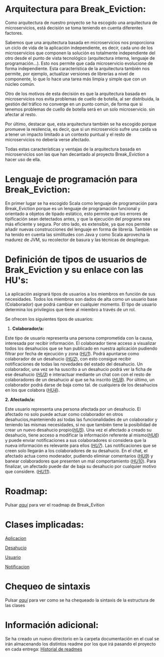 # Arquitectura para Break_Eviction:
Como arquitectura de nuestro proyecto se ha escogido una arquitectura de microservicios, está decisión se toma teniendo en cuenta diferentes factores.

Sabemos que una arquitectura basada en microservicios nos proporciona un ciclo de vida de la aplicación independiente, es decir, cada uno de los microservicios que componen la solución es totalmente independiente del otro desde el punto de vista tecnológico (arquitectura interna, lenguaje de programación...). Esto nos permite que cada microservicio evolucione de forma independiente. Esta característica de la arquitectura también nos permite, por ejemplo, actualizar versiones de librerías a nivel de componente, lo que lo hace una tarea más limpia y simple que con un núcleo común.

Otro de los motivos de esta decisión es que la arquitectura basada en microservicios nos evita problemas de cuello de botella, al ser distribuida, la gestión del tráfico no converge en un punto común, de forma que si tenemos problemas de cuello de botella será en un solo microservicio. sin afectar al resto.

Por último, destacar que, esta arquitectura también se ha escogido porque promueve la resilencia, es decir, que si un microservicio sufre una caída va a tener un impacto limitado a un contexto puntual y el resto de microservicios no debería verse afectado.

Todas estas características y ventajas de la arquitectura basada en microservicios son las que han decantado al proyecto Break_Eviction a hacer uso de ella.

# Lenguaje de programación para Break_Eviction:

En primer lugar se ha escogido Scala como lenguaje de programación para Break_Eviction porque es un lenguaje de programación funcional y orientado a objetos de tipado estático, esto permite que los errores de tipificación sean detectados antes, y que la ejecución del programa sea más eficiente y segura. Por otro lado, es extensible, ya que nos permite añadir nuevas construcciones del lenguaje en forma de librería.
También se ha tenido en cuenta las similitudes con Java y como Scala aprovecha la madurez de JVM, su recolector de basura y las técnicas de despliegue.

# Definición de tipos de usuarios de Brak_Eviction y su enlace con las HU's:

La aplicación asignará tipos de usuarios a los miembros en función de sus necesidades. Todos los miembros son dados de alta como un usuario base (Colaborador) que podrá cambiar en cualquier momento. El tipo de usuario determina los privilegios que tiene al miembro a través de un rol.

Se ofrecen los siguientes tipos de usuarios:

1. **Colaborador/a:**

Este tipo de usuario representa una persona comprometida con la causa, interesada por recibir información.
El colaborador tiene acceso a visualizar todos los desahucios que se han publicado en nuestra aplicación pudiendo filtrar por fecha de ejecución y zona (_[HU1](https://github.com/victorTorres92/Break_Eviction/issues/5)_). Podrá apuntarse como colaborador de un desahucio (_[HU2](https://github.com/victorTorres92/Break_Eviction/issues/6)_), con esto consigue recibir notificaciones de todas las novedades del estado del desahucio.
Un colaborador, una vez se ha suscrito a un desahucio podrá ver la ficha de ese desahucio (_[HU3](https://github.com/victorTorres92/Break_Eviction/issues/7)_) e interactuar mediante un chat con con el resto de colaboradores de un desahucio al que se ha inscrito (_[HU8](https://github.com/victorTorres92/Break_Eviction/issues/12)_).
Por último, un colaborador podrá darse de baja como tal. de cualquiera de los desahucios en los que colabora (_[HU4](https://github.com/victorTorres92/Break_Eviction/issues/8)_).

**2. Afectado/a:**

Este usuario representa una persona afectada por un desahucio.
El afectado no solo puede actuar como colaborador en otros desahucios,manteniendo así todas las funcionalidades de un colaborador y teniendo las mismas necesidades, si no que también tiene la posibilidad de crear un nuevo desahucio propio(_[HU5](https://github.com/victorTorres92/Break_Eviction/issues/9)_). Una vez el afectado a creado su desahucio, tiene acceso a modificar la información referente al mismo(_[HU6](https://github.com/victorTorres92/Break_Eviction/issues/10)_) y puede enviar notificaciones a sus colaboradores si considera que la nueva información es relevante para ellos (_[HU7](https://github.com/victorTorres92/Break_Eviction/issues/11)_). Las notificaciones que se creen solo llegarán a los colaboradores de su desahucio.
En el chat, el afectado actua como moderador, pudiendo eliminar comentarios (_[HU9](https://github.com/victorTorres92/Break_Eviction/issues/13)_) y banear colaboradores que presenten un mal comportamiento (_[HU10](https://github.com/victorTorres92/Break_Eviction/issues/14)_).
Para finalizar, un afectado puede dar de baja su desahucio por cualquier motivo que considere. (_[HU11](https://github.com/victorTorres92/Break_Eviction/issues/15)_).

# Roadmap:

Pulsar _[aquí](https://github.com/victorTorres92/Break_Eviction/blob/master/Documentacion/Roadmap.md)_ para ver el roadmap de Break_Evition

# Clases implicadas:

[Aplicacion](https://github.com/victorTorres92/Break_Eviction/blob/master/Break_Eviction/src/main/scala/Aplicacion.scala)

[Desahucio](https://github.com/victorTorres92/Break_Eviction/blob/master/Break_Eviction/src/main/scala/Desahucio.scala)

[Usuario](https://github.com/victorTorres92/Break_Eviction/blob/master/Break_Eviction/src/main/scala/Usuario.scala)

[Notificacion](https://github.com/victorTorres92/Break_Eviction/blob/master/Break_Eviction/src/main/scala/Notificacion.scala)

# Chequeo de sintaxis

Pulsar _[aquí](https://github.com/victorTorres92/Break_Eviction/blob/master/Documentacion/Comprobaci%C3%B3n%20de%20sintaxis.md)_ para ver como se ha chequeado la sintaxis de la estructura de las clases

# Información adicional:

Se ha creado un nuevo directorio en la carpeta documentación en el cual se irán almacenando los distintos readme por los que irá pasando el proyecto en cada entrega: [Historial de readmes](https://github.com/victorTorres92/Break_Eviction/tree/master/Documentacion/Historial%20Readmes)
